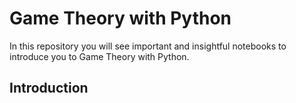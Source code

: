 # Game Theory with Python
In this repository you will see important and insightful notebooks to introduce you to Game Theory with Python.
## Introduction
